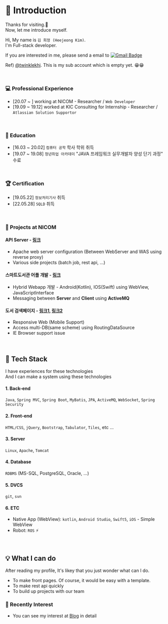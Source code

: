 # 👋 Introduction

Thanks for visiting.💖 <br>
Now, let me introduce myself.<br>

Hi, My name is `김 희정 (Heejeong Kim)`. <br>
I'm Full-stack developer.<br>

If you are interested in me, please send a email to [![Gmail Badge](https://img.shields.io/badge/Gmail-d14836?style=flat-square&logo=Gmail&logoColor=white&link=mailto:fascinate97@gmail.com)](mailto:fascinate97@gmail.com)

Ref) [@twinklekhj](https://github.com/twinklekhj). This is my sub account which is empty yet. 😁😁<br>

<br>

### 💻 Professional Experience
- [20.07 ~ ] working at NICOM - Researcher / `Web Developer`
- [19.09 ~ 19.12] worked at KIC Consulting for Internship - Researcher / `Atlassian Solution Supportor`

<br>

### 📝 Education
- [16.03 ~ 20.02] `컴퓨터 공학` 학사 학위 취득
- [19.07 ~ 19.08] `청년취업 아카데미` "JAVA 프레임워크 실무개발자 양성 단기 과정" 수료

<br>

### 🏆 Certification 
- [19.05.22] `정보처리기사` 취득
- [22.05.28] `SQLD` 취득

<br>

### 💎 Projects at NICOM
#### API Server - [링크](https://api.enicom.co.kr/)
- Apache web server configuration (Between WebServer and WAS using reverse proxy)
- Various side projects (batch job, rest api, ...)

#### 스마트도서관 어플 개발 - [링크](https://m.smartlib.co.kr)
- Hybrid Webapp 개발 - Android(Kotlin), IOS(Swift) using WebView, JavaScriptInterface
- Messaging between **Server** and **Client** using **ActiveMQ**

#### 도서 검색페이지 - [링크1](https://smart.gdlibrary.or.kr:9525/book?no=1), [링크2](https://smartlib.mapo.go.kr:9525/)
- Responsive Web (Mobile Support)
- Access multi-DB(same scheme) using RoutingDataSource
- IE Browser support issue

<br>

## 💖 Tech Stack
I have experiences for these technologies <br>
And I can make a system using these technologies

#### 1. Back-end
`Java`, `Spring MVC`, `Spring Boot`, `MyBatis`, `JPA`, `ActiveMQ`, `WebSocket`, `Spring Security`


#### 2. Front-end
`HTML/CSS`, `jQuery`, `Bootstrap`, `Tabulator`, `Tiles`, etc ...


#### 3. Server
`Linux`, `Apache`, `Tomcat`

#### 4. Database
`RDBMS` (MS-SQL, PostgreSQL, Oracle, ...)

#### 5. DVCS
`git`, `svn`

#### 6. ETC
* Native App (WebView): `kotlin`, `Android Studio`, `Swift5`, `iOS` - Simple WebView
* Robot: `ROS` ⚡
<br>

## 💡 What I can do
After reading my profile, It's likey that you just wonder what can I do.
- To make front pages. Of course, it would be easy with a template.
- To make rest api quickly
- To build up projects with our team

### 👀 Recently Interest
- You can see my interest at [Blog](https://velog.io/@developer_khj) in detail
